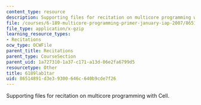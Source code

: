 ```yaml
---
content_type: resource
description: Supporting files for recitation on multicore programming with Cell.
file: /courses/6-189-multicore-programming-primer-january-iap-2007/86514891d3e39300646c640b9cde7f26_6189lab1tar.gz
file_type: application/x-gzip
learning_resource_types:
- Recitations
ocw_type: OCWFile
parent_title: Recitations
parent_type: CourseSection
parent_uid: 1a727310-1a37-c171-a13d-06e2fa6799d5
resourcetype: Other
title: 6189lab1tar
uid: 86514891-d3e3-9300-646c-640b9cde7f26
---
```

Supporting files for recitation on multicore programming with Cell.

